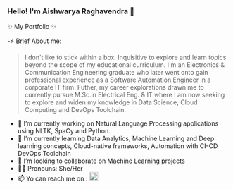 ### Hello! I'm Aishwarya Raghavendra 👋

✨ My Portfolio ✨ 

-⚡ Brief About me: 
  > I don't like to stick within a box. 
  > Inquisitive to explore and learn topics beyond the scope of my educational curriculum. 
  > I'm an Electronics & Communication Engineering graduate who later went onto gain professional experience as a Software Automation Engineer in a corporate IT firm.
  > Futher, my career explorations drawn me to currently pursue M.Sc.in Electrical Eng. & IT where I am now seeking to explore and widen my knowledge in Data Science,     Cloud Computing and DevOps Toolchain.
- 🔭 I’m currently working on Natural Language Processing applications using NLTK, SpaCy and Python.
- 🌱 I’m currently learning Data Analytics, Machine Learning and Deep learning concepts, Cloud-native frameworks, Automation with CI-CD DevOps Toolchain
- 👯 I’m looking to collaborate on Machine Learning projects
- 🙋‍♀ Pronouns: She/Her
- 📫 Yo can reach me on : <a href = "https://www.linkedin.com/in/aishwarya-raghavendra/"> <img src= "https://user-images.githubusercontent.com/45971902/176130919-6cfaccba-3593-4345-9751-88fe679bbf10.png" width="20" height="20"/>



<!-- - 🤔 I’m looking for help with ... -->
<!-- - 💬 Ask me about ... -->
